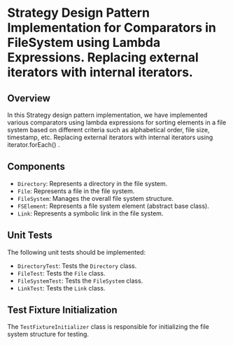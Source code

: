 # Strategy Design Pattern Implementation for Comparators in FileSystem using Lambda Expressions. Replacing external iterators with internal iterators.

## Overview

In this Strategy design pattern implementation, we have implemented various comparators using lambda expressions for sorting elements in a file system based on different criteria such as alphabetical order, file size, timestamp, etc. Replacing external iterators with internal iterators using iterator.forEach() .

## Components

- `Directory`: Represents a directory in the file system.
- `File`: Represents a file in the file system.
- `FileSystem`: Manages the overall file system structure.
- `FSElement`: Represents a file system element (abstract base class).
- `Link`: Represents a symbolic link in the file system.

## Unit Tests

The following unit tests should be implemented:

- `DirectoryTest`: Tests the `Directory` class.
- `FileTest`: Tests the `File` class.
- `FileSystemTest`: Tests the `FileSystem` class.
- `LinkTest`: Tests the `Link` class.

## Test Fixture Initialization

The `TestFixtureInitializer` class is responsible for initializing the file system structure for testing.


